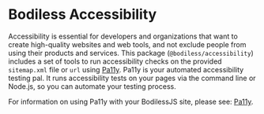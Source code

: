 # Bodiless Accessibility

Accessibility is essential for developers and organizations that want to create high-quality
websites and web tools, and not exclude people from using their products and services. This package
(`@bodiless/accessibility`) includes a set of tools to run accessibility checks on the provided
`sitemap.xml` file or `url` using [Pa11y](https://github.com/pa11y/pa11y ':target=_blank'). Pa11y is
your automated accessibility testing pal. It runs accessibility tests on your pages via the command
line or Node.js, so you can automate your testing process.

For information on using Pa11y with your BodilessJS site, please see: [Pa11y](./Pa11y).
